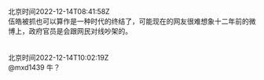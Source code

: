 北京时间2022-12-14T08:41:58Z<br>伍皓被抓也可以算作是一种时代的终结了，可能现在的网友很难想象十二年前的微博上，政府官员是会跟网民对线吵架的。<br><br><br>北京时间2022-12-14T10:02:19Z<br>@mxd1439 牛？<br><br><br>